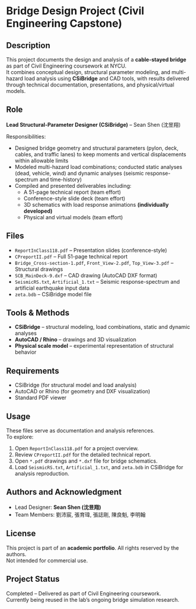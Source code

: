 # Bridge Design Project (Civil Engineering Capstone)

## Description
This project documents the design and analysis of a **cable-stayed bridge** as part of Civil Engineering coursework at NYCU.  
It combines conceptual design, structural parameter modeling, and multi-hazard load analysis using **CSiBridge** and CAD tools, with results delivered through technical documentation, presentations, and physical/virtual models.

## Role
**Lead Structural-Parameter Designer (CSiBridge)** – Sean Shen (沈昱翔)

Responsibilities:
- Designed bridge geometry and structural parameters (pylon, deck, cables, and traffic lanes) to keep moments and vertical displacements within allowable limits  
- Modeled multi-hazard load combinations; conducted static analyses (dead, vehicle, wind) and dynamic analyses (seismic response-spectrum and time-history)  
- Compiled and presented deliverables including:
  - A 51-page technical report (team effort)   
  - Conference-style slide deck (team effort)   
  - 3D schematics with load response animations **(individually developed)**
  - Physical and virtual models (team effort)   

## Files
- `ReportInClass118.pdf` – Presentation slides (conference-style)  
- `CPreportII.pdf` – Full 51-page technical report  
- `Bridge_Cross-section-1.pdf`, `Front_View-2.pdf`, `Top_View-3.pdf` – Structural drawings  
- `SCB_MainDeck-9.dxf` – CAD drawing (AutoCAD DXF format)  
- `SeismicRS.txt`, `Artificial_1.txt` – Seismic response-spectrum and artificial earthquake input data  
- `zeta.bdb` – CSiBridge model file  

## Tools & Methods
- **CSiBridge** – structural modeling, load combinations, static and dynamic analyses  
- **AutoCAD / Rhino** – drawings and 3D visualization  
- **Physical scale model** – experimental representation of structural behavior  

## Requirements
- CSiBridge (for structural model and load analysis)  
- AutoCAD or Rhino (for geometry and DXF visualization)  
- Standard PDF viewer  

## Usage
These files serve as documentation and analysis references.  
To explore:
1. Open `ReportInClass118.pdf` for a project overview.  
2. Review `CPreportII.pdf` for the detailed technical report.  
3. Open `*.pdf` drawings and `*.dxf` file for bridge schematics.  
4. Load `SeismicRS.txt`, `Artificial_1.txt`, and `zeta.bdb` in CSiBridge for analysis reproduction.  

## Authors and Acknowledgment
- Lead Designer: **Sean Shen (沈昱翔)**  
- Team Members: 劉沛宸, 張育瑋, 張誌剛, 陳良魁, 李明翰  

## License
This project is part of an **academic portfolio**. All rights reserved by the authors.  
Not intended for commercial use.

## Project Status
Completed – Delivered as part of Civil Engineering coursework.  
Currently being reused in the lab’s ongoing bridge simulation research.
